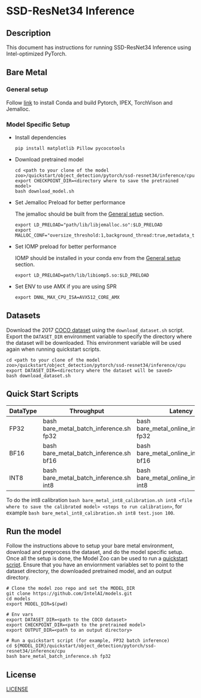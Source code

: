 # SSD-ResNet34 Inference

## Description
This document has instructions for running SSD-ResNet34 Inference using Intel-optimized PyTorch.

## Bare Metal
### General setup

Follow [link](/docs/general/pytorch/BareMetalSetup.md) to install Conda and build Pytorch, IPEX, TorchVison and Jemalloc.

### Model Specific Setup
* Install dependencies
  ```
  pip install matplotlib Pillow pycocotools
  ```

* Download pretrained model
  ```
  cd <path to your clone of the model zoo>/quickstart/object_detection/pytorch/ssd-resnet34/inference/cpu
  export CHECKPOINT_DIR=<directory where to save the pretrained model>
  bash download_model.sh
  ```

* Set Jemalloc Preload for better performance

  The jemalloc should be built from the [General setup](#general-setup) section.
  ```
  export LD_PRELOAD="path/lib/libjemalloc.so":$LD_PRELOAD
  export MALLOC_CONF="oversize_threshold:1,background_thread:true,metadata_thp:auto,dirty_decay_ms:9000000000,muzzy_decay_ms:9000000000"
  ```

* Set IOMP preload for better performance

  IOMP should be installed in your conda env from the [General setup](#general-setup) section.
  ```
  export LD_PRELOAD=path/lib/libiomp5.so:$LD_PRELOAD
  ```

* Set ENV to use AMX if you are using SPR
  ```
  export DNNL_MAX_CPU_ISA=AVX512_CORE_AMX
  ```

## Datasets

Download the 2017 [COCO dataset](https://cocodataset.org) using the `download_dataset.sh` script.
Export the `DATASET_DIR` environment variable to specify the directory where the dataset
will be downloaded. This environment variable will be used again when running quickstart scripts.
```
cd <path to your clone of the model zoo>/quickstart/object_detection/pytorch/ssd-resnet34/inference/cpu
export DATASET_DIR=<directory where the dataset will be saved>
bash download_dataset.sh
```

## Quick Start Scripts

|  DataType   | Throughput  |  Latency    |   Accuracy  |
| ----------- | ----------- | ----------- | ----------- |
| FP32        | bash bare_metal_batch_inference.sh fp32 | bash bare_metal_online_inference.sh fp32 | bash bare_metal_accuracy.sh fp32 |
| BF16        | bash bare_metal_batch_inference.sh bf16 | bash bare_metal_online_inference.sh bf16 | bash bare_metal_accuracy.sh bf16 |
| INT8        | bash bare_metal_batch_inference.sh int8 | bash bare_metal_online_inference.sh int8 | bash bare_metal_accuracy.sh int8 |

To do the int8 calibration `bash bare_metal_int8_calibration.sh int8 <file where to save the calibrated model> <steps to run calibration>`, for example `bash bare_metal_int8_calibration.sh int8 test.json 100`.

## Run the model

Follow the instructions above to setup your bare metal environment, download and
preprocess the dataset, and do the model specific setup. Once all the setup is done,
the Model Zoo can be used to run a [quickstart script](#quick-start-scripts).
Ensure that you have an enviornment variables set to point to the dataset directory,
the downloaded pretrained model, and an output directory.

```
# Clone the model zoo repo and set the MODEL_DIR
git clone https://github.com/IntelAI/models.git
cd models
export MODEL_DIR=$(pwd)

# Env vars
export DATASET_DIR=<path to the COCO dataset>
export CHECKPOINT_DIR=<path to the pretrained model>
export OUTPUT_DIR=<path to an output directory>

# Run a quickstart script (for example, FP32 batch inference)
cd ${MODEL_DIR}/quickstart/object_detection/pytorch/ssd-resnet34/inference/cpu
bash bare_metal_batch_inference.sh fp32
```

<!--- 80. License -->
## License

[LICENSE](/LICENSE)